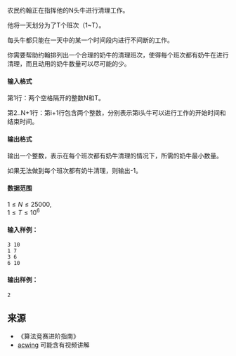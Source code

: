 农民约翰正在指挥他的N头牛进行清理工作。

他将一天划分为了T个班次（1~T）。

每头牛都只能在一天中的某一个时间段内进行不间断的工作。

你需要帮助约翰排列出一个合理的奶牛的清理班次，使得每个班次都有奶牛在进行清理，而且动用的奶牛数量可以尽可能的少。

#### 输入格式

第1行：两个空格隔开的整数N和T。

第2..N+1行：第i+1行包含两个整数，分别表示第i头牛可以进行工作的开始时间和结束时间。

#### 输出格式

输出一个整数，表示在每个班次都有奶牛清理的情况下，所需的奶牛最小数量。

如果无法做到每个班次都有奶牛清理，则输出-1。

#### 数据范围

$1 \le N \le 25000$,  
$1 \le T \le 10^6$

#### 输入样例：

```
3 10
1 7
3 6
6 10
```

#### 输出样例：

```
2
```

## 来源 
- 《算法竞赛进阶指南》
- [acwing](https://www.acwing.com/problem/content/297/) 可能含有视频讲解